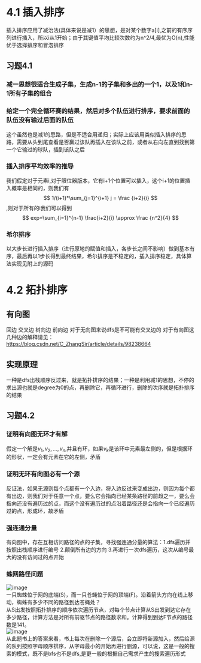 # 4.1 插入排序
插入排序应用了减治法(具体来说是减1）的思想，是对某个数字a[i],之前的有序序列进行插入，所以i从1开始；由于其键值平均比较次数约为n^2/4,最优为O(n),性能优于选择排序和冒泡排序
## 习题4.1
### 减一思想很适合生成子集，生成n-1的子集和多出的一个1，以及1和n-1所有子集的组合
### 给定一个完全循环赛的结果，然后对多个队伍进行排序，要求前面的队伍没有输过后面的队伍
这个虽然也是减1的思路，但是不适合用递归；实际上应该用类似插入排序的思路，需要从头到尾查看是否赢过该队再插入在该队之前，或者从右向左直到找到第一个它输过的球队，插到该队之后
### 插入排序平均效率的推导
我们假定对于元素i,对于限位器版本，它有i+1个位置可以插入，这个i+1的位置插入概率是相同的，则我们有$$ 1/(i+1)*\sum_{j=1}^{i+1} j = \frac {i+2}{i} $$,则对于所有的i我们可以得到
$$ exp=\sum_{i=1}^{n-1} \frac{i+2}{i} \approx \frac {n^2}{4} $$ 
### 希尔排序
以大步长进行插入排序（进行原地的赋值和插入，各步长之间不影响）做到基本有序，最后再以1步长得到最终结果，希尔排序是不稳定的，插入排序稳定，具体算法实现见附上的源码
# 4.2 拓扑排序
## 有向图
回边 交叉边 树向边 前向边 对于无向图来说dfs是不可能有交叉边的 对于有向图这几种边的解释请见：https://blog.csdn.net/C_ZhangSir/article/details/98238664
## 实现原理
一种是dfs出栈顺序反过来，就是拓扑排序的结果；一种是利用减1的思想，不停的求出源也就是degree为0的点，再删除它，再循环进行，删除的次序就是拓扑排序的结果
## 习题4.2
### 证明有向图无环才有解
假定一个解是$v_1,v_2,...,v_n$,并且有环，如果$v_k$是该环中元素最左侧的，但是根据环的形状，一定会有元素在它的左侧，矛盾
### 证明无环有向图必有一个源
反证法，如果无源则每个点都有一个入边，将入边反过来变成出边，则因为每个都有出边，则我们对于任意一个点，要么它会指向已经某条路径的前趋之一，要么会指向还没有遍历过的点，而这个没有遍历过的点沿着路径还是会指向一个已经遍历过的点，形成环，故矛盾
### 强连通分量
有向图中，存在互相访问路径的点的子集，寻找强连通分量的算法：1.dfs遍历并按照出栈顺序进行编号  2.颠倒所有边的方向  3.再进行一次dfs遍历，这次从编号最大的没有访问过的点开始
### 蛛网路径问题
![image](https://user-images.githubusercontent.com/46526327/136352803-bedf76ff-1b69-4694-8191-a4972c81518e.png)  
一只蜘蛛位于网的底端(S)，而一只苍蝇位于网的顶端(F)。沿着箭头方向在线上移动，蜘蛛有多少不同的路径到达苍蝇处？  
从S出发按照拓扑排序的顺序依次遍历节点，对每个节点计算从S出发到达它存在多少路径，计算方法是对所有前驱节点的路径数求和。计算得到到达F节点的路径数是141。  
![image](https://user-images.githubusercontent.com/46526327/136354993-3cb9f0af-57ed-4716-9e2e-a4346a0e1f10.png)  
从此题书上的答案来看，书上每次在删除一个源后，会立即将新源加入，然后给源的队列按照字母顺序排序，从字母最小的开始再进行删源，可以说，这是一般的搜索的模式，既不是bfs也不是dfs,是更一般的根据自己需求产生的搜索遍历形式
